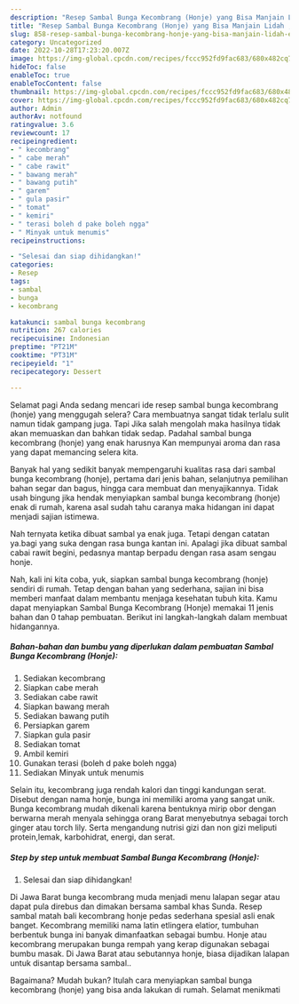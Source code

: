```yaml
---
description: "Resep Sambal Bunga Kecombrang (Honje) yang Bisa Manjain Lidah , Enak"
title: "Resep Sambal Bunga Kecombrang (Honje) yang Bisa Manjain Lidah , Enak"
slug: 858-resep-sambal-bunga-kecombrang-honje-yang-bisa-manjain-lidah-enak
category: Uncategorized
date: 2022-10-28T17:23:20.007Z
image: https://img-global.cpcdn.com/recipes/fccc952fd9fac683/680x482cq70/sambal-bunga-kecombrang-honje-foto-resep-utama.jpg
hideToc: false
enableToc: true
enableTocContent: false
thumbnail: https://img-global.cpcdn.com/recipes/fccc952fd9fac683/680x482cq70/sambal-bunga-kecombrang-honje-foto-resep-utama.jpg
cover: https://img-global.cpcdn.com/recipes/fccc952fd9fac683/680x482cq70/sambal-bunga-kecombrang-honje-foto-resep-utama.jpg
author: Admin
authorAv: notfound
ratingvalue: 3.6
reviewcount: 17
recipeingredient:
- " kecombrang"
- " cabe merah"
- " cabe rawit"
- " bawang merah"
- " bawang putih"
- " garem"
- " gula pasir"
- " tomat"
- " kemiri"
- " terasi boleh d pake boleh ngga"
- " Minyak untuk menumis"
recipeinstructions:

- "Selesai dan siap dihidangkan!"
categories:
- Resep
tags:
- sambal
- bunga
- kecombrang

katakunci: sambal bunga kecombrang 
nutrition: 267 calories
recipecuisine: Indonesian
preptime: "PT21M"
cooktime: "PT31M"
recipeyield: "1"
recipecategory: Dessert

---
```



Selamat pagi Anda sedang mencari ide resep sambal bunga kecombrang (honje) yang menggugah selera? Cara membuatnya sangat tidak terlalu sulit namun tidak gampang juga. Tapi Jika salah mengolah maka hasilnya tidak akan memuaskan dan bahkan tidak sedap. Padahal sambal bunga kecombrang (honje) yang enak harusnya Kan mempunyai aroma dan rasa yang dapat memancing selera kita.


Banyak hal yang sedikit banyak mempengaruhi kualitas rasa dari sambal bunga kecombrang (honje), pertama dari jenis bahan, selanjutnya pemilihan bahan segar dan bagus, hingga cara membuat dan menyajikannya. Tidak usah bingung jika hendak menyiapkan sambal bunga kecombrang (honje) enak di rumah, karena asal sudah tahu caranya maka hidangan ini dapat menjadi sajian istimewa.

Nah ternyata ketika dibuat sambal ya enak juga. Tetapi dengan catatan ya.bagi yang suka dengan rasa bunga kantan ini. Apalagi jika dibuat sambal cabai rawit begini, pedasnya mantap berpadu dengan rasa asam sengau honje.


Nah, kali ini kita coba, yuk, siapkan sambal bunga kecombrang (honje) sendiri di rumah. Tetap dengan bahan yang sederhana, sajian ini bisa memberi manfaat dalam membantu menjaga kesehatan tubuh kita. Kamu dapat menyiapkan Sambal Bunga Kecombrang (Honje) memakai 11 jenis bahan dan 0 tahap pembuatan. Berikut ini langkah-langkah dalam membuat hidangannya.

<!--inarticleads1-->

##### Bahan-bahan dan bumbu yang diperlukan dalam pembuatan Sambal Bunga Kecombrang (Honje):

1. Sediakan  kecombrang
1. Siapkan  cabe merah
1. Sediakan  cabe rawit
1. Siapkan  bawang merah
1. Sediakan  bawang putih
1. Persiapkan  garem
1. Siapkan  gula pasir
1. Sediakan  tomat
1. Ambil  kemiri
1. Gunakan  terasi (boleh d pake boleh ngga)
1. Sediakan  Minyak untuk menumis


Selain itu, kecombrang juga rendah kalori dan tinggi kandungan serat. Disebut dengan nama honje, bunga ini memiliki aroma yang sangat unik. Bunga kecombrang mudah dikenali karena bentuknya mirip obor dengan berwarna merah menyala sehingga orang Barat menyebutnya sebagai torch ginger atau torch lily. Serta mengandung nutrisi gizi dan non gizi meliputi protein,lemak, karbohidrat, energi, dan serat. 

<!--inarticleads2-->

##### Step by step untuk membuat Sambal Bunga Kecombrang (Honje):


1. Selesai dan siap dihidangkan!

Di Jawa Barat bunga kecombrang muda menjadi menu lalapan segar atau dapat pula direbus dan dimakan bersama sambal khas Sunda. Resep sambal matah bali kecombrang honje pedas sederhana spesial asli enak banget. Kecombrang memiliki nama latin etlingera elatior, tumbuhan berbentuk bunga ini banyak dimanfaatkan sebagai bumbu. Honje atau kecombrang merupakan bunga rempah yang kerap digunakan sebagai bumbu masak. Di Jawa Barat atau sebutannya honje, biasa dijadikan lalapan untuk disantap bersama sambal.. 

Bagaimana? Mudah bukan? Itulah cara menyiapkan sambal bunga kecombrang (honje) yang bisa anda lakukan di rumah. Selamat menikmati
